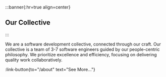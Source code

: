 :::banner{:hr=true align=center}

## Our Collective

:::

We are a software development collective, connected through our craft. Our
collective is a team of 3-7 software engineers guided by our people-centric
philosophy. We prioritize excellence and efficiency, focusing on delivering
quality work collaboratively.

:link-button{to="/about" text="See More..."}
